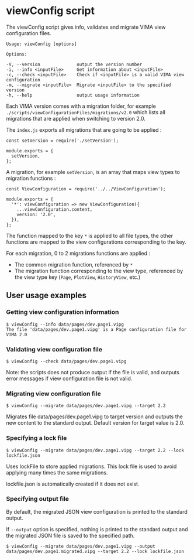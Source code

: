 
# viewConfig script

The viewConfig script gives info, validates and migrate VIMA view configuration files.

    Usage: viewConfig [options]
    
    Options:

    -V, --version              output the version number
    -i, --info <inputFile>     Get information about <inputFile>
    -c, --check <inputFile>    Check if <inputFile> is a valid VIMA view configuration
    -m, --migrate <inputFile>  Migrate <inputFile> to the specified version
    -h, --help                 output usage information


Each VIMA version comes with a migration folder, 
for example `./scripts/viewConfigurationFiles/migrations/v2.0` which lists all migrations that
are applied when switching to version 2.0.

The `index.js` exports all migrations that are going to be applied :

```
const setVersion = require('./setVersion');

module.exports = {
  setVersion,
};
```

A migration, for example `setVersion`, is an array that maps view types to migration functions :

```
const ViewConfiguration = require('../../ViewConfiguration');

module.exports = {
  '*': viewConfiguration => new ViewConfiguration({
    ...viewConfiguration.content,
    version: '2.0',
  }),
};
```

The function mapped to the key `*` is applied to all file types, the other functions are mapped 
to the view configurations corresponding to the key. 

For each migration, 0 to 2 migrations functions are applied :

- The common migration function, referenced by `*`
- The migration function corresponding to the view type, referenced by the view type key 
(`Page`, `PlotView`, `HistoryView`, etc.)


## User usage examples

### Getting view configuration information
```
$ viewConfig --info data/pages/dev.page1.vipg 
The file 'data/pages/dev.page1.vipg' is a Page configuration file for VIMA 2.0
```

### Validating view configuration file
```
$ viewConfig --check data/pages/dev.page1.vipg 
```

Note: the scripts does not produce output if the file is valid, 
and outputs error messages if view configuration file is not valid.


### Migrating view configuration file
```
$ viewConfig --migrate data/pages/dev.page1.vipg --target 2.2
```
Migrates file data/pages/dev.page1.vipg to target version and outputs the new content to the standard output.
Default version for target value is 2.0.

### Specifying a lock file
```
$ viewConfig --migrate data/pages/dev.page1.vipg --target 2.2 --lock lockfile.json
```

Uses lockFile to store applied migrations. This lock file is used to avoid 
applying many times the same migrations. 

lockfile.json is automatically created if it does not exist.

### Specifying output file
By default, the migrated JSON view configuration is printed to the standard output.

If `--output` option is specified, nothing is printed to the standard output and the migrated
JSON file is saved to the specified path.

```
$ viewConfig --migrate data/pages/dev.page1.vipg --output data/pages/dev.page1.migrated.vipg --target 2.2 --lock lockfile.json
```

